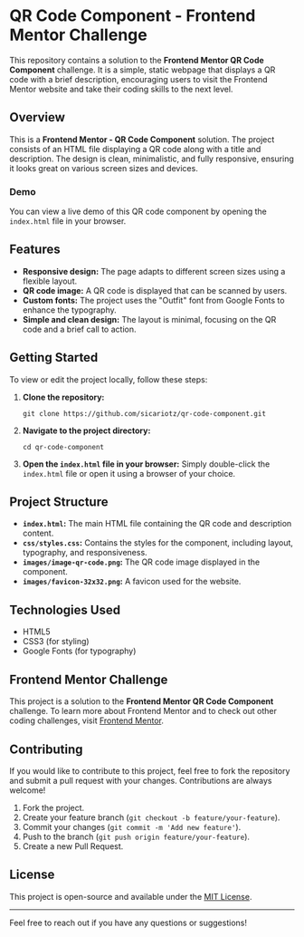 

# QR Code Component - Frontend Mentor Challenge

This repository contains a solution to the **Frontend Mentor QR Code Component** challenge. It is a simple, static webpage that displays a QR code with a brief description, encouraging users to visit the Frontend Mentor website and take their coding skills to the next level.

## Overview

This is a **Frontend Mentor - QR Code Component** solution. The project consists of an HTML file displaying a QR code along with a title and description. The design is clean, minimalistic, and fully responsive, ensuring it looks great on various screen sizes and devices.

### Demo

You can view a live demo of this QR code component by opening the `index.html` file in your browser.

## Features

- **Responsive design:** The page adapts to different screen sizes using a flexible layout.
- **QR code image:** A QR code is displayed that can be scanned by users.
- **Custom fonts:** The project uses the "Outfit" font from Google Fonts to enhance the typography.
- **Simple and clean design:** The layout is minimal, focusing on the QR code and a brief call to action.

## Getting Started

To view or edit the project locally, follow these steps:

1. **Clone the repository:**
   ```
   git clone https://github.com/sicariotz/qr-code-component.git
   ```

2. **Navigate to the project directory:**
   ```
   cd qr-code-component
   ```

3. **Open the `index.html` file in your browser:**
   Simply double-click the `index.html` file or open it using a browser of your choice.

## Project Structure

- **`index.html`:** The main HTML file containing the QR code and description content.
- **`css/styles.css`:** Contains the styles for the component, including layout, typography, and responsiveness.
- **`images/image-qr-code.png`:** The QR code image displayed in the component.
- **`images/favicon-32x32.png`:** A favicon used for the website.

## Technologies Used

- HTML5
- CSS3 (for styling)
- Google Fonts (for typography)

## Frontend Mentor Challenge

This project is a solution to the **Frontend Mentor QR Code Component** challenge. To learn more about Frontend Mentor and to check out other coding challenges, visit [Frontend Mentor](https://www.frontendmentor.io/).

## Contributing

If you would like to contribute to this project, feel free to fork the repository and submit a pull request with your changes. Contributions are always welcome!

1. Fork the project.
2. Create your feature branch (`git checkout -b feature/your-feature`).
3. Commit your changes (`git commit -m 'Add new feature'`).
4. Push to the branch (`git push origin feature/your-feature`).
5. Create a new Pull Request.

## License

This project is open-source and available under the [MIT License](LICENSE). 

---

Feel free to reach out if you have any questions or suggestions!